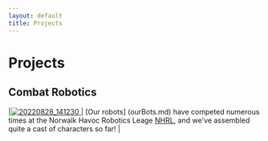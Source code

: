 ```yaml
---
layout: default
title: Projects
---
```

# Projects

## Combat Robotics

|[![20220828_141230](https://user-images.githubusercontent.com/120080301/206369654-83361f4a-6c6d-4617-8ff0-be480bbca768.jpg) ](ourBots.md) | [Our robots] (ourBots.md) have competed numerous times at the Norwalk Havoc Robotics Leage [NHRL](https://www.nhrl.io/), and we've assembled quite a cast of characters so far! |

## 
